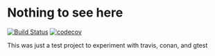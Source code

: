 # Nothing to see here

[![Build Status](https://travis-ci.org/chao-mu/cpp-testbed.svg?branch=master)](https://travis-ci.org/chao-mu/cpp-testbed)
[![codecov](https://codecov.io/gh/chao-mu/cpp-testbed/branch/master/graph/badge.svg)](https://codecov.io/gh/chao-mu/cpp-testbed)

This was just a test project to experiment with travis, conan, and gtest
